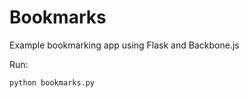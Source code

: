 Bookmarks
=========

Example bookmarking app using Flask and Backbone.js

Run:

    python bookmarks.py

